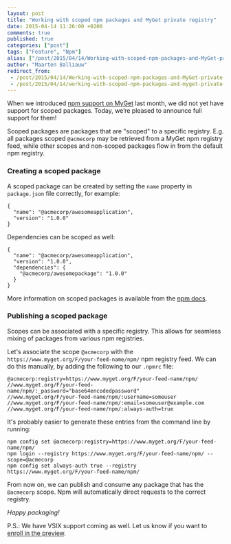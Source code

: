 ```yaml
---
layout: post
title: "Working with scoped npm packages and MyGet private registry"
date: 2015-04-14 11:26:00 +0200
comments: true
published: true
categories: ["post"]
tags: ["Feature", "Npm"]
alias: ["/post/2015/04/14/Working-with-scoped-npm-packages-and-MyGet-private-registry.aspx", "/post/2015/04/14/working-with-scoped-npm-packages-and-myget-private-registry.aspx"]
author: "Maarten Balliauw"
redirect_from:
 - /post/2015/04/14/Working-with-scoped-npm-packages-and-MyGet-private-registry.aspx.html
 - /post/2015/04/14/working-with-scoped-npm-packages-and-myget-private-registry.aspx.html
---
```


<p>When we introduced <a href="/post/2015/03/16/MyGet-now-offers-NuGet-Npm-and-Bower-registries.aspx">npm support on MyGet</a> last month, we did not yet have support for scoped packages. Today, we’re pleased to announce full support for them!</p> <p>Scoped packages are packages that are "scoped" to a specific registry. E.g. all packages scoped <code>@acmecorp</code> may be retrieved from a MyGet npm registry feed, while other scopes and non-scoped packages flow in from the default npm registry.</p> <h3>Creating a scoped package</h3> <p>A scoped package can be created by setting the <code>name</code> property in <code>package.json</code> file correctly, for example:<pre><code>{<br>&nbsp; "name": "@acmecorp/awesomeapplication",<br>&nbsp; "version": "1.0.0"<br>}<br></code></pre>
<p>Dependencies can be scoped as well:<pre><code>{<br>&nbsp; "name": "@acmecorp/awesomeapplication",<br>&nbsp; "version": "1.0.0",<br>&nbsp; "dependencies": {<br>&nbsp;&nbsp;&nbsp; "@acmecorp/awesomepackage": "1.0.0"<br>&nbsp; }<br>}<br></code></pre>
<p>More information on scoped packages is available from the <a href="https://docs.npmjs.com/misc/scope">npm docs</a>.<br>
<h3>Publishing a scoped package</h3>
<p>Scopes can be associated with a specific registry. This allows for seamless mixing of packages from various npm registries.
<p>Let's associate the scope <code>@acmecorp</code> with the <code>https://www.myget.org/F/your-feed-name/npm/</code> npm registry feed. We can do this manually, by adding the following to our <code>.npmrc</code> file:<pre><code>@acmecorp:registry=https://www.myget.org/F/your-feed-name/npm/<br>//www.myget.org/F/your-feed-name/npm/:_password="base64encodedpassword"<br>//www.myget.org/F/your-feed-name/npm/:username=someuser<br>//www.myget.org/F/your-feed-name/npm/:email=someuser@example.com<br>//www.myget.org/F/your-feed-name/npm/:always-auth=true<br></code></pre>
<p>It's probably easier to generate these entries from the command line by running:<pre><code>npm config set @acmecorp:registry=https://www.myget.org/F/your-feed-name/npm/<br>npm login --registry https://www.myget.org/F/your-feed-name/npm/ --scope=@acmecorp<br>npm config set always-auth true --registry https://www.myget.org/F/your-feed-name/npm/<br></code></pre>
<p>From now on, we can publish and consume any package that has the <code>@acmecorp</code> scope. Npm will automatically direct requests to the correct registry. 
<p><em>Happy packaging!</em>
<p>P.S.: We have VSIX support coming as well. Let us know if you want to <a href="/post/2015/04/07/limited-preview-vsix-support.aspx">enroll in the preview</a>.</p>

